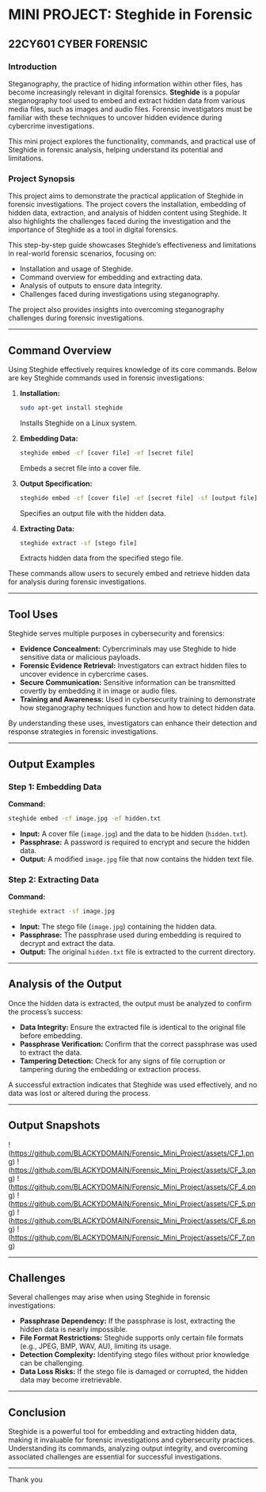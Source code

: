 
# MINI PROJECT: Steghide in Forensic

## 22CY601 CYBER FORENSIC 

### Introduction  
Steganography, the practice of hiding information within other files, has become increasingly relevant in digital forensics. **Steghide** is a popular steganography tool used to embed and extract hidden data from various media files, such as images and audio files. Forensic investigators must be familiar with these techniques to uncover hidden evidence during cybercrime investigations.  

This mini project explores the functionality, commands, and practical use of Steghide in forensic analysis, helping understand its potential and limitations.  

### Project Synopsis  
This project aims to demonstrate the practical application of Steghide in forensic investigations. The project covers the installation, embedding of hidden data, extraction, and analysis of hidden content using Steghide. It also highlights the challenges faced during the investigation and the importance of Steghide as a tool in digital forensics.  

This step-by-step guide showcases Steghide’s effectiveness and limitations in real-world forensic scenarios, focusing on:  
- Installation and usage of Steghide.  
- Command overview for embedding and extracting data.  
- Analysis of outputs to ensure data integrity.  
- Challenges faced during investigations using steganography.  

The project also provides insights into overcoming steganography challenges during forensic investigations.  

---

## Command Overview  
Using Steghide effectively requires knowledge of its core commands. Below are key Steghide commands used in forensic investigations:  

1. **Installation:**  
    ```bash
    sudo apt-get install steghide
    ```  
    Installs Steghide on a Linux system.  

2. **Embedding Data:**  
    ```bash
    steghide embed -cf [cover file] -ef [secret file]
    ```  
    Embeds a secret file into a cover file.  

3. **Output Specification:**  
    ```bash
    steghide embed -cf [cover file] -ef [secret file] -sf [output file]
    ```  
    Specifies an output file with the hidden data.  

4. **Extracting Data:**  
    ```bash
    steghide extract -sf [stego file]
    ```  
    Extracts hidden data from the specified stego file.  

These commands allow users to securely embed and retrieve hidden data for analysis during forensic investigations.  

---

## Tool Uses  
Steghide serves multiple purposes in cybersecurity and forensics:  
- **Evidence Concealment:** Cybercriminals may use Steghide to hide sensitive data or malicious payloads.  
- **Forensic Evidence Retrieval:** Investigators can extract hidden files to uncover evidence in cybercrime cases.  
- **Secure Communication:** Sensitive information can be transmitted covertly by embedding it in image or audio files.  
- **Training and Awareness:** Used in cybersecurity training to demonstrate how steganography techniques function and how to detect hidden data.  

By understanding these uses, investigators can enhance their detection and response strategies in forensic investigations.  

---

## Output Examples  

### Step 1: Embedding Data  
**Command:**  
```bash
steghide embed -cf image.jpg -ef hidden.txt
```
- **Input:** A cover file (`image.jpg`) and the data to be hidden (`hidden.txt`).  
- **Passphrase:** A password is required to encrypt and secure the hidden data.  
- **Output:** A modified `image.jpg` file that now contains the hidden text file.  

### Step 2: Extracting Data  
**Command:**  
```bash
steghide extract -sf image.jpg
```
- **Input:** The stego file (`image.jpg`) containing the hidden data.  
- **Passphrase:** The passphrase used during embedding is required to decrypt and extract the data.  
- **Output:** The original `hidden.txt` file is extracted to the current directory.  

---

## Analysis of the Output  
Once the hidden data is extracted, the output must be analyzed to confirm the process’s success:  
- **Data Integrity:** Ensure the extracted file is identical to the original file before embedding.  
- **Passphrase Verification:** Confirm that the correct passphrase was used to extract the data.  
- **Tampering Detection:** Check for any signs of file corruption or tampering during the embedding or extraction process.  

A successful extraction indicates that Steghide was used effectively, and no data was lost or altered during the process.  

---
## Output Snapshots

!(https://github.com/BLACKYDOMAIN/Forensic_Mini_Project/assets/CF_1.png)
!(https://github.com/BLACKYDOMAIN/Forensic_Mini_Project/assets/CF_3.png)
!(https://github.com/BLACKYDOMAIN/Forensic_Mini_Project/assets/CF_4.png)
!(https://github.com/BLACKYDOMAIN/Forensic_Mini_Project/assets/CF_5.png)
!(https://github.com/BLACKYDOMAIN/Forensic_Mini_Project/assets/CF_6.png)
!(https://github.com/BLACKYDOMAIN/Forensic_Mini_Project/assets/CF_7.png)


---

## Challenges  
Several challenges may arise when using Steghide in forensic investigations:  
- **Passphrase Dependency:** If the passphrase is lost, extracting the hidden data is nearly impossible.  
- **File Format Restrictions:** Steghide supports only certain file formats (e.g., JPEG, BMP, WAV, AU), limiting its usage.  
- **Detection Complexity:** Identifying stego files without prior knowledge can be challenging.  
- **Data Loss Risks:** If the stego file is damaged or corrupted, the hidden data may become irretrievable.  

---

## Conclusion  
Steghide is a powerful tool for embedding and extracting hidden data, making it invaluable for forensic investigations and cybersecurity practices. Understanding its commands, analyzing output integrity, and overcoming associated challenges are essential for successful investigations.  

---

Thank you
